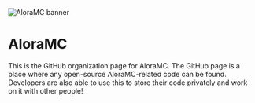 <img src="https://pbs.twimg.com/profile_banners/1650110745571475456/1683562553/1080x360" alt="AloraMC banner">

# AloraMC
This is the GitHub organization page for AloraMC. The GitHub page is a place where any open-source AloraMC-related code can be found. Developers are also able to use this to store their code privately and work on it with other people!
